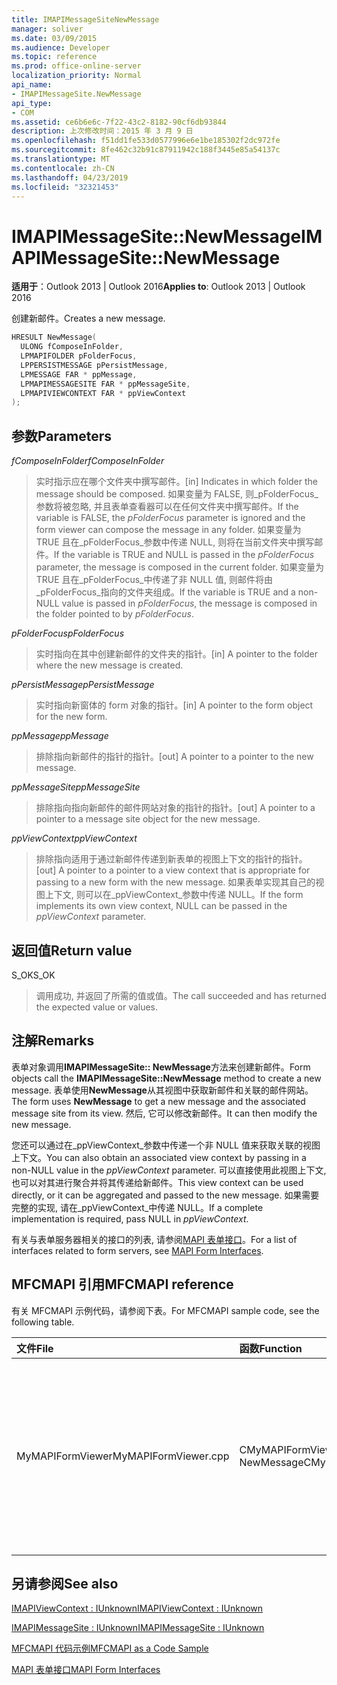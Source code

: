 ```yaml
---
title: IMAPIMessageSiteNewMessage
manager: soliver
ms.date: 03/09/2015
ms.audience: Developer
ms.topic: reference
ms.prod: office-online-server
localization_priority: Normal
api_name:
- IMAPIMessageSite.NewMessage
api_type:
- COM
ms.assetid: ce6b6e6c-7f22-43c2-8182-90cf6db93844
description: 上次修改时间：2015 年 3 月 9 日
ms.openlocfilehash: f51dd1fe533d0577996e6e1be185302f2dc972fe
ms.sourcegitcommit: 8fe462c32b91c87911942c188f3445e85a54137c
ms.translationtype: MT
ms.contentlocale: zh-CN
ms.lasthandoff: 04/23/2019
ms.locfileid: "32321453"
---
```

# <a name="imapimessagesitenewmessage"></a><span data-ttu-id="fb134-103">IMAPIMessageSite::NewMessage</span><span class="sxs-lookup"><span data-stu-id="fb134-103">IMAPIMessageSite::NewMessage</span></span>

  
  
<span data-ttu-id="fb134-104">**适用于**：Outlook 2013 | Outlook 2016</span><span class="sxs-lookup"><span data-stu-id="fb134-104">**Applies to**: Outlook 2013 | Outlook 2016</span></span> 
  
<span data-ttu-id="fb134-105">创建新邮件。</span><span class="sxs-lookup"><span data-stu-id="fb134-105">Creates a new message.</span></span>
  
```cpp
HRESULT NewMessage(
  ULONG fComposeInFolder,
  LPMAPIFOLDER pFolderFocus,
  LPPERSISTMESSAGE pPersistMessage,
  LPMESSAGE FAR * ppMessage,
  LPMAPIMESSAGESITE FAR * ppMessageSite,
  LPMAPIVIEWCONTEXT FAR * ppViewContext
);
```

## <a name="parameters"></a><span data-ttu-id="fb134-106">参数</span><span class="sxs-lookup"><span data-stu-id="fb134-106">Parameters</span></span>

 <span data-ttu-id="fb134-107">_fComposeInFolder_</span><span class="sxs-lookup"><span data-stu-id="fb134-107">_fComposeInFolder_</span></span>
  
> <span data-ttu-id="fb134-108">实时指示应在哪个文件夹中撰写邮件。</span><span class="sxs-lookup"><span data-stu-id="fb134-108">[in] Indicates in which folder the message should be composed.</span></span> <span data-ttu-id="fb134-109">如果变量为 FALSE, 则_pFolderFocus_参数将被忽略, 并且表单查看器可以在任何文件夹中撰写邮件。</span><span class="sxs-lookup"><span data-stu-id="fb134-109">If the variable is FALSE, the  _pFolderFocus_ parameter is ignored and the form viewer can compose the message in any folder.</span></span> <span data-ttu-id="fb134-110">如果变量为 TRUE 且在_pFolderFocus_参数中传递 NULL, 则将在当前文件夹中撰写邮件。</span><span class="sxs-lookup"><span data-stu-id="fb134-110">If the variable is TRUE and NULL is passed in the  _pFolderFocus_ parameter, the message is composed in the current folder.</span></span> <span data-ttu-id="fb134-111">如果变量为 TRUE 且在_pFolderFocus_中传递了非 NULL 值, 则邮件将由_pFolderFocus_指向的文件夹组成。</span><span class="sxs-lookup"><span data-stu-id="fb134-111">If the variable is TRUE and a non-NULL value is passed in  _pFolderFocus_, the message is composed in the folder pointed to by  _pFolderFocus_.</span></span>
    
 <span data-ttu-id="fb134-112">_pFolderFocus_</span><span class="sxs-lookup"><span data-stu-id="fb134-112">_pFolderFocus_</span></span>
  
> <span data-ttu-id="fb134-113">实时指向在其中创建新邮件的文件夹的指针。</span><span class="sxs-lookup"><span data-stu-id="fb134-113">[in] A pointer to the folder where the new message is created.</span></span>
    
 <span data-ttu-id="fb134-114">_pPersistMessage_</span><span class="sxs-lookup"><span data-stu-id="fb134-114">_pPersistMessage_</span></span>
  
> <span data-ttu-id="fb134-115">实时指向新窗体的 form 对象的指针。</span><span class="sxs-lookup"><span data-stu-id="fb134-115">[in] A pointer to the form object for the new form.</span></span>
    
 <span data-ttu-id="fb134-116">_ppMessage_</span><span class="sxs-lookup"><span data-stu-id="fb134-116">_ppMessage_</span></span>
  
> <span data-ttu-id="fb134-117">排除指向新邮件的指针的指针。</span><span class="sxs-lookup"><span data-stu-id="fb134-117">[out] A pointer to a pointer to the new message.</span></span>
    
 <span data-ttu-id="fb134-118">_ppMessageSite_</span><span class="sxs-lookup"><span data-stu-id="fb134-118">_ppMessageSite_</span></span>
  
> <span data-ttu-id="fb134-119">排除指向指向新邮件的邮件网站对象的指针的指针。</span><span class="sxs-lookup"><span data-stu-id="fb134-119">[out] A pointer to a pointer to a message site object for the new message.</span></span>
    
 <span data-ttu-id="fb134-120">_ppViewContext_</span><span class="sxs-lookup"><span data-stu-id="fb134-120">_ppViewContext_</span></span>
  
> <span data-ttu-id="fb134-121">排除指向适用于通过新邮件传递到新表单的视图上下文的指针的指针。</span><span class="sxs-lookup"><span data-stu-id="fb134-121">[out] A pointer to a pointer to a view context that is appropriate for passing to a new form with the new message.</span></span> <span data-ttu-id="fb134-122">如果表单实现其自己的视图上下文, 则可以在_ppViewContext_参数中传递 NULL。</span><span class="sxs-lookup"><span data-stu-id="fb134-122">If the form implements its own view context, NULL can be passed in the  _ppViewContext_ parameter.</span></span> 
    
## <a name="return-value"></a><span data-ttu-id="fb134-123">返回值</span><span class="sxs-lookup"><span data-stu-id="fb134-123">Return value</span></span>

<span data-ttu-id="fb134-124">S_OK</span><span class="sxs-lookup"><span data-stu-id="fb134-124">S_OK</span></span> 
  
> <span data-ttu-id="fb134-125">调用成功, 并返回了所需的值或值。</span><span class="sxs-lookup"><span data-stu-id="fb134-125">The call succeeded and has returned the expected value or values.</span></span>
    
## <a name="remarks"></a><span data-ttu-id="fb134-126">注解</span><span class="sxs-lookup"><span data-stu-id="fb134-126">Remarks</span></span>

<span data-ttu-id="fb134-127">表单对象调用**IMAPIMessageSite:: NewMessage**方法来创建新邮件。</span><span class="sxs-lookup"><span data-stu-id="fb134-127">Form objects call the **IMAPIMessageSite::NewMessage** method to create a new message.</span></span> <span data-ttu-id="fb134-128">表单使用**NewMessage**从其视图中获取新邮件和关联的邮件网站。</span><span class="sxs-lookup"><span data-stu-id="fb134-128">The form uses **NewMessage** to get a new message and the associated message site from its view.</span></span> <span data-ttu-id="fb134-129">然后, 它可以修改新邮件。</span><span class="sxs-lookup"><span data-stu-id="fb134-129">It can then modify the new message.</span></span> 
  
<span data-ttu-id="fb134-130">您还可以通过在_ppViewContext_参数中传递一个非 NULL 值来获取关联的视图上下文。</span><span class="sxs-lookup"><span data-stu-id="fb134-130">You can also obtain an associated view context by passing in a non-NULL value in the  _ppViewContext_ parameter.</span></span> <span data-ttu-id="fb134-131">可以直接使用此视图上下文, 也可以对其进行聚合并将其传递给新邮件。</span><span class="sxs-lookup"><span data-stu-id="fb134-131">This view context can be used directly, or it can be aggregated and passed to the new message.</span></span> <span data-ttu-id="fb134-132">如果需要完整的实现, 请在_ppViewContext_中传递 NULL。</span><span class="sxs-lookup"><span data-stu-id="fb134-132">If a complete implementation is required, pass NULL in  _ppViewContext_.</span></span>
  
<span data-ttu-id="fb134-133">有关与表单服务器相关的接口的列表, 请参阅[MAPI 表单接口](mapi-form-interfaces.md)。</span><span class="sxs-lookup"><span data-stu-id="fb134-133">For a list of interfaces related to form servers, see [MAPI Form Interfaces](mapi-form-interfaces.md).</span></span>
  
## <a name="mfcmapi-reference"></a><span data-ttu-id="fb134-134">MFCMAPI 引用</span><span class="sxs-lookup"><span data-stu-id="fb134-134">MFCMAPI reference</span></span>

<span data-ttu-id="fb134-135">有关 MFCMAPI 示例代码，请参阅下表。</span><span class="sxs-lookup"><span data-stu-id="fb134-135">For MFCMAPI sample code, see the following table.</span></span>
  
|<span data-ttu-id="fb134-136">**文件**</span><span class="sxs-lookup"><span data-stu-id="fb134-136">**File**</span></span>|<span data-ttu-id="fb134-137">**函数**</span><span class="sxs-lookup"><span data-stu-id="fb134-137">**Function**</span></span>|<span data-ttu-id="fb134-138">**备注**</span><span class="sxs-lookup"><span data-stu-id="fb134-138">**Comment**</span></span>|
|:-----|:-----|:-----|
|<span data-ttu-id="fb134-139">MyMAPIFormViewer</span><span class="sxs-lookup"><span data-stu-id="fb134-139">MyMAPIFormViewer.cpp</span></span>  <br/> |<span data-ttu-id="fb134-140">CMyMAPIFormViewer:: NewMessage</span><span class="sxs-lookup"><span data-stu-id="fb134-140">CMyMAPIFormViewer::NewMessage</span></span>  <br/> |<span data-ttu-id="fb134-141">MFCMAPI 使用**IMAPIMessageSite:: NewMessage**方法创建新邮件, 实例化新的表单查看器, 并调用**SetPersist**以在表单查看器上设置邮件。</span><span class="sxs-lookup"><span data-stu-id="fb134-141">MFCMAPI uses the **IMAPIMessageSite::NewMessage** method to create a new message, instantiate a new form viewer, and call **SetPersist** to set the message on the form viewer.</span></span> <span data-ttu-id="fb134-142">最后, 它将表单查看器作为邮件网站返回。</span><span class="sxs-lookup"><span data-stu-id="fb134-142">Finally, it returns the form viewer as the message site.</span></span>  <br/> |
   
## <a name="see-also"></a><span data-ttu-id="fb134-143">另请参阅</span><span class="sxs-lookup"><span data-stu-id="fb134-143">See also</span></span>



[<span data-ttu-id="fb134-144">IMAPIViewContext : IUnknown</span><span class="sxs-lookup"><span data-stu-id="fb134-144">IMAPIViewContext : IUnknown</span></span>](imapiviewcontextiunknown.md)
  
[<span data-ttu-id="fb134-145">IMAPIMessageSite : IUnknown</span><span class="sxs-lookup"><span data-stu-id="fb134-145">IMAPIMessageSite : IUnknown</span></span>](imapimessagesiteiunknown.md)


[<span data-ttu-id="fb134-146">MFCMAPI 代码示例</span><span class="sxs-lookup"><span data-stu-id="fb134-146">MFCMAPI as a Code Sample</span></span>](mfcmapi-as-a-code-sample.md)
  
[<span data-ttu-id="fb134-147">MAPI 表单接口</span><span class="sxs-lookup"><span data-stu-id="fb134-147">MAPI Form Interfaces</span></span>](mapi-form-interfaces.md)

